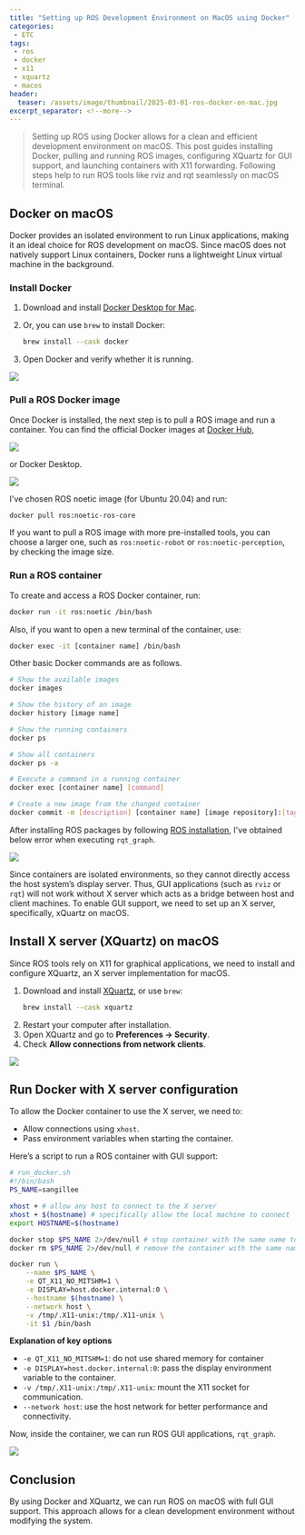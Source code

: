 ```yaml
---
title: "Setting up ROS Development Environment on MacOS using Docker"
categories:
 - ETC
tags:
 - ros
 - docker
 - x11
 - xquartz
 - macos
header:
  teaser: /assets/image/thumbnail/2025-03-01-ros-docker-on-mac.jpg
excerpt_separator: <!--more-->
---
```


> Setting up ROS using Docker allows for a clean and efficient development environment on macOS. This post guides installing Docker, pulling and running ROS images, configuring XQuartz for GUI support, and launching containers with X11 forwarding. Following steps help to run ROS tools like rviz and rqt seamlessly on macOS terminal.

<!--more-->

## Docker on macOS

Docker provides an isolated environment to run Linux applications, making it an ideal choice for ROS development on macOS. Since macOS does not natively support Linux containers, Docker runs a lightweight Linux virtual machine in the background.

### Install Docker

1. Download and install [Docker Desktop for Mac](https://www.docker.com/products/docker-desktop/).
2. Or, you can use `brew` to install Docker:
   ```sh
   brew install --cask docker
   ```

3. Open Docker and verify whether it is running.

<img class="imageWide" referrerpolicy="no-referrer" src="https://i.imgur.com/nDJ0OYs.png">

### Pull a ROS Docker image

Once Docker is installed, the next step is to pull a ROS image and run a container. You can find the official Docker images at [Docker Hub](https://hub.docker.com/),

<img class="imageWide" referrerpolicy="no-referrer" src="https://i.imgur.com/P7QrJmz.png">

or Docker Desktop. 

<img class="imageWide" referrerpolicy="no-referrer" src="https://i.imgur.com/yBeZAq8.png">

I've chosen ROS noetic image (for Ubuntu 20.04) and run:
```sh
docker pull ros:noetic-ros-core
```

If you want to pull a ROS image with more pre-installed tools, you can choose a larger one, such as `ros:noetic-robot` or `ros:noetic-perception`, by checking the image size. 

### Run a ROS container

To create and access a ROS Docker container, run:
```sh
docker run -it ros:noetic /bin/bash
```

Also, if you want to open a new terminal of the container, use:
```sh
docker exec -it [container name] /bin/bash
```

Other basic Docker commands are as follows.
```sh
# Show the available images
docker images

# Show the history of an image
docker history [image name]

# Show the running containers
docker ps

# Show all containers
docker ps -a

# Execute a command in a running container
docker exec [container name] [command]

# Create a new image from the changed container
docker commit -m [description] [container name] [image repository]:[tag]
```

After installing ROS packages by following [ROS installation](https://wiki.ros.org/noetic/Installation/Ubuntu), I've obtained below error when executing `rqt_graph`.

<img class="image480" referrerpolicy="no-referrer" src="https://i.imgur.com/qMtqdqa.png">

Since containers are isolated environments, so they cannot directly access the host system’s display server. Thus, GUI applications (such as `rviz` or `rqt`) will not work without X server which acts as a bridge between host and client machines. To enable GUI support, we need to set up an X server, specifically, xQuartz on macOS.

## Install X server (XQuartz) on macOS

Since ROS tools rely on X11 for graphical applications, we need to install and configure XQuartz, an X server implementation for macOS.

1. Download and install [XQuartz](https://www.xquartz.org/), or use `brew`:
   ```sh
   brew install --cask xquartz
   ```
2. Restart your computer after installation.
3. Open XQuartz and go to __Preferences → Security__.
4. Check __Allow connections from network clients__.

<img class="image480" referrerpolicy="no-referrer" src="https://i.imgur.com/Ng1262d.png">

## Run Docker with X server configuration

To allow the Docker container to use the X server, we need to:
- Allow connections using `xhost`.
- Pass environment variables when starting the container.

Here’s a script to run a ROS container with GUI support:
```sh
# run_docker.sh
#!/bin/bash
PS_NAME=sangillee

xhost + # allow any host to connect to the X server
xhost + $(hostname) # specifically allow the local machine to connect
export HOSTNAME=$(hostname)

docker stop $PS_NAME 2>/dev/null # stop container with the same name to prevent conflict
docker rm $PS_NAME 2>/dev/null # remove the container with the same name

docker run \
    --name $PS_NAME \
    -e QT_X11_NO_MITSHM=1 \
    -e DISPLAY=host.docker.internal:0 \
    --hostname $(hostname) \
    --network host \
    -v /tmp/.X11-unix:/tmp/.X11-unix \
    -it $1 /bin/bash
```

**Explanation of key options**
- `-e QT_X11_NO_MITSHM=1`: do not use shared memory for container
- `-e DISPLAY=host.docker.internal:0`: pass the display environment variable to the container.
- `-v /tmp/.X11-unix:/tmp/.X11-unix`: mount the X11 socket for communication.
- `--network host`: use the host network for better performance and connectivity.

Now, inside the container, we can run ROS GUI applications, `rqt_graph`.

<img class="image480" referrerpolicy="no-referrer" src="https://i.imgur.com/tOvsJUs.png">

## Conclusion

By using Docker and XQuartz, we can run ROS on macOS with full GUI support. This approach allows for a clean development environment without modifying the system. 